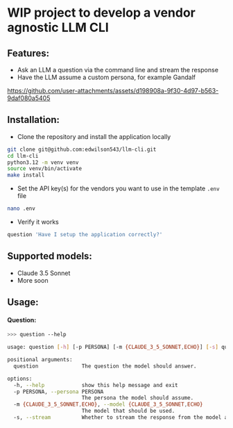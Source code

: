 # WIP project to develop a vendor agnostic LLM CLI

## Features:
- Ask an LLM a question via the command line and stream the response
- Have the LLM assume a custom persona, for example Gandalf

https://github.com/user-attachments/assets/d198908a-9f30-4d97-b563-9daf080a5405

## Installation:
- Clone the repository and install the application locally
```bash
git clone git@github.com:edwilson543/llm-cli.git
cd llm-cli
python3.12 -m venv venv
source venv/bin/activate
make install
```

- Set the API key(s) for the vendors you want to use in the template `.env` file
```bash
nano .env
```

- Verify it works
```bash
question 'Have I setup the application correctly?'
```

## Supported models:
- Claude 3.5 Sonnet
- More soon

## Usage:
#### Question:
```bash
>>> question --help

usage: question [-h] [-p PERSONA] [-m {CLAUDE_3_5_SONNET,ECHO}] [-s] question

positional arguments:
  question              The question the model should answer.

options:
  -h, --help            show this help message and exit
  -p PERSONA, --persona PERSONA
                        The persona the model should assume.
  -m {CLAUDE_3_5_SONNET,ECHO}, --model {CLAUDE_3_5_SONNET,ECHO}
                        The model that should be used.
  -s, --stream          Whether to stream the response from the model asynchronously.
```
